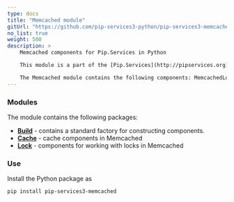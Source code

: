 ```yaml
---
type: docs
title: "Memcached module"
gitUrl: "https://github.com/pip-services3-python/pip-services3-memcached-python"
no_list: true
weight: 500
description: > 
    Memcached components for Pip.Services in Python  

    This module is a part of the [Pip.Services](http://pipservices.org) polyglot microservices toolkit.

    The Memcached module contains the following components: MemcachedLock and MemcachedCache for working with locks and cache on the Memcached server.
---
```


### Modules

The module contains the following packages:

- [**Build**](build) - contains a standard factory for constructing components.
- [**Cache**](cache) - cache components in Memcached
- [**Lock**](lock) - components for working with locks in Memcached

### Use

Install the Python package as
```bash
pip install pip-services3-memcached
```
